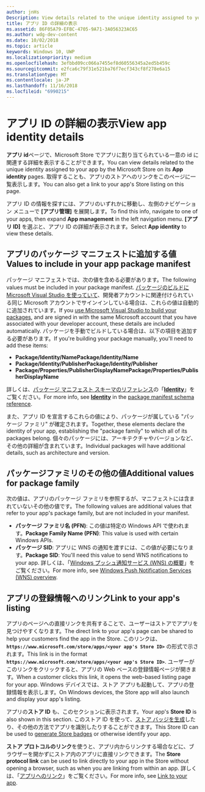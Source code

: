 ```yaml
---
author: jnHs
Description: View details related to the unique identity assigned to your app by the Microsoft Store, and get a link to your app's Store listing.
title: アプリ ID の詳細の表示
ms.assetid: 86F05A79-EFBC-4705-9A71-3A056323AC65
ms.author: wdg-dev-content
ms.date: 10/02/2018
ms.topic: article
keywords: Windows 10, UWP
ms.localizationpriority: medium
ms.openlocfilehash: 3efbbd09cc066a7455ef8d60556345a2ed5b459c
ms.sourcegitcommit: e2fca6c79f31e521ba76f7ecf343cf8f278e6a15
ms.translationtype: MT
ms.contentlocale: ja-JP
ms.lasthandoff: 11/16/2018
ms.locfileid: "6990215"
---
```

# <a name="view-app-identity-details"></a><span data-ttu-id="6ccf9-103">アプリ ID の詳細の表示</span><span class="sxs-lookup"><span data-stu-id="6ccf9-103">View app identity details</span></span>


<span data-ttu-id="6ccf9-104">**アプリ id**ページで、Microsoft Store でアプリに割り当てられている一意の id に関連する詳細を表示することができます。</span><span class="sxs-lookup"><span data-stu-id="6ccf9-104">You can view details related to the unique identity assigned to your app by the Microsoft Store on its **App identity** pages.</span></span> <span data-ttu-id="6ccf9-105">取得することも、アプリのストアへのリンクをこのページに一覧表示します。</span><span class="sxs-lookup"><span data-stu-id="6ccf9-105">You can also get a link to your app's Store listing on this page.</span></span>

<span data-ttu-id="6ccf9-106">アプリ ID の情報を探すには、アプリのいずれかに移動し、左側のナビゲーション メニューで **[アプリ管理]** を展開します。</span><span class="sxs-lookup"><span data-stu-id="6ccf9-106">To find this info, navigate to one of your apps, then expand **App management** in the left navigation menu.</span></span> <span data-ttu-id="6ccf9-107">**[アプリ ID]** を選ぶと、アプリ ID の詳細が表示されます。</span><span class="sxs-lookup"><span data-stu-id="6ccf9-107">Select **App identity** to view these details.</span></span>


## <a name="values-to-include-in-your-app-package-manifest"></a><span data-ttu-id="6ccf9-108">アプリのパッケージ マニフェストに追加する値</span><span class="sxs-lookup"><span data-stu-id="6ccf9-108">Values to include in your app package manifest</span></span>

<span data-ttu-id="6ccf9-109">パッケージ マニフェストでは、次の値を含める必要があります。</span><span class="sxs-lookup"><span data-stu-id="6ccf9-109">The following values must be included in your package manifest.</span></span> <span data-ttu-id="6ccf9-110">[パッケージのビルドに Microsoft Visual Studio を使っていて](../packaging/packaging-uwp-apps.md)、開発者アカウントに関連付けられている同じ Microsoft アカウントでサインインしている場合は、これらの値は自動的に追加されています。</span><span class="sxs-lookup"><span data-stu-id="6ccf9-110">If you [use Microsoft Visual Studio to build your packages](../packaging/packaging-uwp-apps.md), and are signed in with the same Microsoft account that you have associated with your developer account, these details are included automatically.</span></span> <span data-ttu-id="6ccf9-111">パッケージを手動でビルドしている場合は、以下の項目を追加する必要があります。</span><span class="sxs-lookup"><span data-stu-id="6ccf9-111">If you're building your package manually, you'll need to add these items:</span></span>

-   **<span data-ttu-id="6ccf9-112">Package/Identity/Name</span><span class="sxs-lookup"><span data-stu-id="6ccf9-112">Package/Identity/Name</span></span>**
-   **<span data-ttu-id="6ccf9-113">Package/Identity/Publisher</span><span class="sxs-lookup"><span data-stu-id="6ccf9-113">Package/Identity/Publisher</span></span>**
-   **<span data-ttu-id="6ccf9-114">Package/Properties/PublisherDisplayName</span><span class="sxs-lookup"><span data-stu-id="6ccf9-114">Package/Properties/PublisherDisplayName</span></span>**

<span data-ttu-id="6ccf9-115">詳しくは、[パッケージ マニフェスト スキーマのリファレンス](https://docs.microsoft.com/uwp/schemas/appxpackage/uapmanifestschema/schema-root)の「[**Identity**](https://docs.microsoft.com/uwp/schemas/appxpackage/uapmanifestschema/element-identity)」をご覧ください。</span><span class="sxs-lookup"><span data-stu-id="6ccf9-115">For more info, see [**Identity**](https://docs.microsoft.com/uwp/schemas/appxpackage/uapmanifestschema/element-identity) in the [package manifest schema reference](https://docs.microsoft.com/uwp/schemas/appxpackage/uapmanifestschema/schema-root).</span></span>

<span data-ttu-id="6ccf9-116">また、アプリ ID を宣言するこれらの値により、パッケージが属している "パッケージ ファミリ" が確定されます。</span><span class="sxs-lookup"><span data-stu-id="6ccf9-116">Together, these elements declare the identity of your app, establishing the "package family" to which all of its packages belong.</span></span> <span data-ttu-id="6ccf9-117">個々のパッケージには、アーキテクチャやバージョンなど、その他の詳細が含まれています。</span><span class="sxs-lookup"><span data-stu-id="6ccf9-117">Individual packages will have additional details, such as architecture and version.</span></span>


## <a name="additional-values-for-package-family"></a><span data-ttu-id="6ccf9-118">パッケージファミリのその他の値</span><span class="sxs-lookup"><span data-stu-id="6ccf9-118">Additional values for package family</span></span>

<span data-ttu-id="6ccf9-119">次の値は、アプリのパッケージ ファミリを参照するが、マニフェストには含まれていないその他の値です。</span><span class="sxs-lookup"><span data-stu-id="6ccf9-119">The following values are additional values that refer to your app's package family, but are not included in your manifest.</span></span>

-   <span data-ttu-id="6ccf9-120">**パッケージ ファミリ名 (PFN)**: この値は特定の Windows API で使われます。</span><span class="sxs-lookup"><span data-stu-id="6ccf9-120">**Package Family Name (PFN)**: This value is used with certain Windows APIs.</span></span>
-   <span data-ttu-id="6ccf9-121">**パッケージ SID**: アプリに WNS の通知を渡すには、この値が必要になります。</span><span class="sxs-lookup"><span data-stu-id="6ccf9-121">**Package SID**: You'll need this value to send WNS notifications to your app.</span></span> <span data-ttu-id="6ccf9-122">詳しくは、「[Windows プッシュ通知サービス (WNS) の概要](../design/shell/tiles-and-notifications/windows-push-notification-services--wns--overview.md)」をご覧ください。</span><span class="sxs-lookup"><span data-stu-id="6ccf9-122">For more info, see [Windows Push Notification Services (WNS) overview](../design/shell/tiles-and-notifications/windows-push-notification-services--wns--overview.md).</span></span>


## <a name="link-to-your-apps-listing"></a><span data-ttu-id="6ccf9-123">アプリの登録情報へのリンク</span><span class="sxs-lookup"><span data-stu-id="6ccf9-123">Link to your app's listing</span></span>

<span data-ttu-id="6ccf9-124">アプリのページへの直接リンクを共有することで、ユーザーはストアでアプリを見つけやすくなります。</span><span class="sxs-lookup"><span data-stu-id="6ccf9-124">The direct link to your app's page can be shared to help your customers find the app in the Store.</span></span> <span data-ttu-id="6ccf9-125">このリンクは、**`https://www.microsoft.com/store/apps/<your app's Store ID>`** の形式で示されます。</span><span class="sxs-lookup"><span data-stu-id="6ccf9-125">This link is in the format **`https://www.microsoft.com/store/apps/<your app's Store ID>`**.</span></span> <span data-ttu-id="6ccf9-126">ユーザーがこのリンクをクリックすると、アプリの Web ベースの登録情報ページが開きます。</span><span class="sxs-lookup"><span data-stu-id="6ccf9-126">When a customer clicks this link, it opens the web-based listing page for your app.</span></span> <span data-ttu-id="6ccf9-127">Windows デバイスでは、ストア アプリも起動して、アプリの登録情報を表示します。</span><span class="sxs-lookup"><span data-stu-id="6ccf9-127">On Windows devices, the Store app will also launch and display your app's listing.</span></span>

<span data-ttu-id="6ccf9-128">アプリの**ストア ID** も、このセクションに表示されます。</span><span class="sxs-lookup"><span data-stu-id="6ccf9-128">Your app's **Store ID** is also shown in this section.</span></span> <span data-ttu-id="6ccf9-129">このストア ID を使って、[ストア バッジを生成](http://go.microsoft.com/fwlink/p/?LinkId=534236)したり、その他の方法でアプリを識別したりすることができます。</span><span class="sxs-lookup"><span data-stu-id="6ccf9-129">This Store ID can be used to [generate Store badges](http://go.microsoft.com/fwlink/p/?LinkId=534236) or otherwise identify your app.</span></span>

<span data-ttu-id="6ccf9-130">**ストア プロトコルのリンク**を使うと、アプリ内からリンクする場合などに、ブラウザーを開かずにストア内のアプリに直接リンクできます。</span><span class="sxs-lookup"><span data-stu-id="6ccf9-130">The **Store protocol link** can be used to link directly to your app in the Store without opening a browser, such as when you are linking from within an app.</span></span> <span data-ttu-id="6ccf9-131">詳しくは、「[アプリへのリンク](link-to-your-app.md)」をご覧ください。</span><span class="sxs-lookup"><span data-stu-id="6ccf9-131">For more info, see [Link to your app](link-to-your-app.md).</span></span>



 

 




